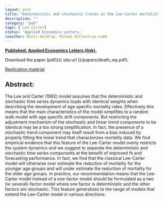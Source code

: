 ```yaml
---
layout: post
title: "Deterministic and stochastic trends in the Lee-Carter mortality model."
description: ""
category: "pub"
tags: [ Lee Carter]
status: 'Applied Economics Letters.'
coauthor: Niels Haldrup, Malene Kallestrup Lamb
---
```


**[Published: Applied Economics Letters (link).](http://www.tandfonline.com/doi/abs/10.1080/13504851.2015.1083075)**

Download the paper [pdf]({{ site.url }}/papers/death_wp.pdf).

[Replication material](https://github.com/lcallot/LeeCarter).

## Abstract:

The Lee and Carter (1992) model assumes that the deterministic and stochastic time series dynamics loads with identical weights when describing the development of age specific mortality rates. Effectively this means that the main characteristics of the model simplifies to a random walk model with age specific drift components. But restricting the adjustment mechanism of the stochastic and linear trend components to be identical may be a too strong simplification. In fact, the presence of a stochastic trend component may itself result from a bias induced by properly fitting the linear trend that characterizes mortality data. We find empirical evidence that this feature
of the Lee-Carter model overly restricts the system dynamics and we suggest to separate the deterministic and stochastic time series components at the benefit of improved fit and forecasting performance. In fact, we find that the classical Lee-Carter model will otherwise over estimate the reduction of mortality for the younger age groups and will under estimate the reduction of mortality for
the older age groups. In practice, our recommendation means that the Lee-Carter model instead of a one-factor model should be formulated as a two (or several)-factor model where one factor is deterministic and the other factors are stochastic. This feature generalizes to the range of models that extend the Lee-Carter model in various directions.